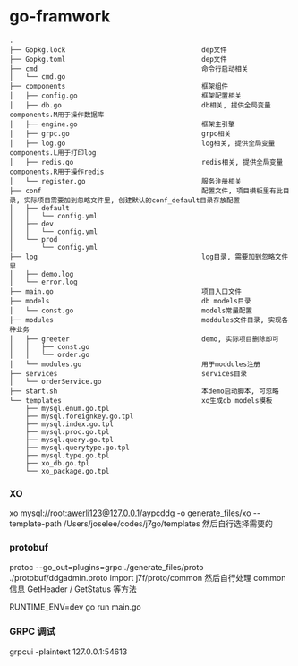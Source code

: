 # go-framwork

```
.
├── Gopkg.lock									dep文件
├── Gopkg.toml									dep文件
├── cmd										    命令行启动相关
│   └── cmd.go
├── components									框架组件
│   ├── config.go								框架配置相关
│   ├── db.go									db相关, 提供全局变量components.M用于操作数据库
│   ├── engine.go								框架主引擎
│   ├── grpc.go									grpc相关
│   ├── log.go									log相关, 提供全局变量components.L用于打印log
│   ├── redis.go								redis相关, 提供全局变量components.R用于操作redis
│   └── register.go								服务注册相关
├── conf										配置文件, 项目模板里有此目录, 实际项目需要加到忽略文件里, 创建默认的conf_default目录存放配置
│   ├── default
│   │   └── config.yml
│   ├── dev
│   │   └── config.yml
│   └── prod
│       └── config.yml
├── log											log目录, 需要加到忽略文件里
│   ├── demo.log
│   └── error.log
├── main.go										项目入口文件
├── models										db models目录
│   └── const.go								models常量配置
├── modules										moddules文件目录, 实现各种业务
│   ├── greeter									demo, 实际项目删除即可
│   │   ├── const.go
│   │   └── order.go
│   └── modules.go								用于moddules注册
├── services									services目录
│   └── orderService.go
├── start.sh									本demo启动脚本, 可忽略
└── templates									xo生成db models模板
    ├── mysql.enum.go.tpl
    ├── mysql.foreignkey.go.tpl
    ├── mysql.index.go.tpl
    ├── mysql.proc.go.tpl
    ├── mysql.query.go.tpl
    ├── mysql.querytype.go.tpl
    ├── mysql.type.go.tpl
    ├── xo_db.go.tpl
    └── xo_package.go.tpl
```



### XO
xo mysql://root:awerli123@127.0.0.1/aypcddg -o generate_files/xo --template-path /Users/joselee/codes/j7go/templates
然后自行选择需要的

### protobuf
protoc --go_out=plugins=grpc:./generate_files/proto ./protobuf/ddgadmin.proto
import  j7f/proto/common
然后自行处理 common 信息 GetHeader / GetStatus 等方法 


RUNTIME_ENV=dev go run main.go

### GRPC 调试  
grpcui -plaintext 127.0.0.1:54613